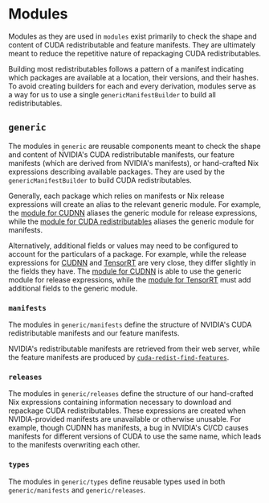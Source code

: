 # Modules

Modules as they are used in `modules` exist primarily to check the shape and content of CUDA redistributable and feature manifests. They are ultimately meant to reduce the repetitive nature of repackaging CUDA redistributables.

Building most redistributables follows a pattern of a manifest indicating which packages are available at a location, their versions, and their hashes. To avoid creating builders for each and every derivation, modules serve as a way for us to use a single `genericManifestBuilder` to build all redistributables.

## `generic`

The modules in `generic` are reusable components meant to check the shape and content of NVIDIA's CUDA redistributable manifests, our feature manifests (which are derived from NVIDIA's manifests), or hand-crafted Nix expressions describing available packages. They are used by the `genericManifestBuilder` to build CUDA redistributables.

Generally, each package which relies on manifests or Nix release expressions will create an alias to the relevant generic module. For example, the [module for CUDNN](./cudnn/default.nix) aliases the generic module for release expressions, while the [module for CUDA redistributables](./cuda/default.nix) aliases the generic module for manifests.

Alternatively, additional fields or values may need to be configured to account for the particulars of a package. For example, while the release expressions for [CUDNN](./cudnn/releases.nix) and [TensorRT](./tensorrt/releases.nix) are very close, they differ slightly in the fields they have. The [module for CUDNN](./modules/cudnn/default.nix) is able to use the generic module for release expressions, while the [module for TensorRT](./modules/tensorrt/default.nix) must add additional fields to the generic module.

### `manifests`

The modules in `generic/manifests` define the structure of NVIDIA's CUDA redistributable manifests and our feature manifests.

NVIDIA's redistributable manifests are retrieved from their web server, while the feature manifests are produced by [`cuda-redist-find-features`](https://github.com/connorbaker/cuda-redist-find-features).

### `releases`

The modules in `generic/releases` define the structure of our hand-crafted Nix expressions containing information necessary to download and repackage CUDA redistributables. These expressions are created when NVIDIA-provided manifests are unavailable or otherwise unusable. For example, though CUDNN has manifests, a bug in NVIDIA's CI/CD causes manifests for different versions of CUDA to use the same name, which leads to the manifests overwriting each other.

### `types`

The modules in `generic/types` define reusable types used in both `generic/manifests` and `generic/releases`.
